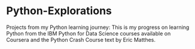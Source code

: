 # Python-Explorations
Projects from my Python learning journey:
This is my progress on learning Python from the IBM Python for Data Science courses available on Coursera and the Python Crash Course text by Eric Matthes. 
